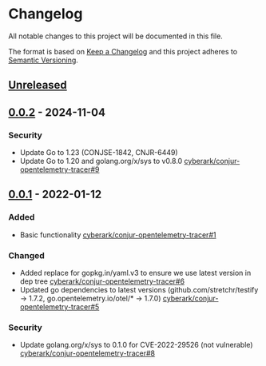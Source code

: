 # Changelog
All notable changes to this project will be documented in this file.

The format is based on [Keep a Changelog](http://keepachangelog.com/en/1.0.0/)
and this project adheres to [Semantic Versioning](http://semver.org/spec/v2.0.0.html).

## [Unreleased]

## [0.0.2] - 2024-11-04

### Security
- Update Go to 1.23 (CONJSE-1842, CNJR-6449)
- Update Go to 1.20 and golang.org/x/sys to v0.8.0
  [cyberark/conjur-opentelemetry-tracer#9](https://github.com/cyberark/conjur-opentelemetry-tracer/pull/9)

## [0.0.1] - 2022-01-12

### Added
- Basic functionality [cyberark/conjur-opentelemetry-tracer#1](https://github.com/cyberark/conjur-opentelemetry-tracer/pull/1)

### Changed
- Added replace for gopkg.in/yaml.v3 to ensure we use latest version in dep tree
  [cyberark/conjur-opentelemetry-tracer#6](https://github.com/cyberark/conjur-opentelemetry-tracer/pull/6)
- Updated go dependencies to latest versions (github.com/stretchr/testify -> 1.7.2, 
  go.opentelemetry.io/otel/* -> 1.7.0)
  [cyberark/conjur-opentelemetry-tracer#5](https://github.com/cyberark/conjur-opentelemetry-tracer/pull/5)

### Security
- Update golang.org/x/sys to 0.1.0 for CVE-2022-29526 (not vulnerable)
  [cyberark/conjur-opentelemetry-tracer#8](https://github.com/cyberark/conjur-opentelemetry-tracer/pull/8)

[Unreleased]: https://github.com/cyberark/secrets-provider-for-k8s/compare/v0.0.2...HEAD
[0.0.2]: https://github.com/cyberark/secrets-provider-for-k8s/compare/v0.0.1...v0.0.2
[0.0.1]: https://github.com/cyberark/secrets-provider-for-k8s/releases/tag/v0.0.1

